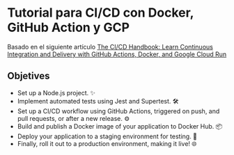 # Tutorial para CI/CD con Docker, GitHub Action y GCP

Basado en el siguiente artículo [The CI/CD Handbook: Learn Continuous Integration and Delivery with GitHub Actions, Docker, and Google Cloud Run](
https://www.freecodecamp.org/news/learn-continuous-integration-delivery-and-deployment/)

## Objetives

- Set up a Node.js project. ✨
- Implement automated tests using Jest and Supertest. 🛠️
- Set up a CI/CD workflow using GitHub Actions, triggered on push, and pull requests, or after a new release. ⚙️
- Build and publish a Docker image of your application to Docker Hub. 📦
- Deploy your application to a staging environment for testing. 🚀
- Finally, roll it out to a production environment, making it live! 🌐


